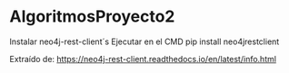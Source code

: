 # AlgoritmosProyecto2


Instalar neo4j-rest-client´s
Ejecutar en el CMD
pip install neo4jrestclient

Extraído de:
https://neo4j-rest-client.readthedocs.io/en/latest/info.html
